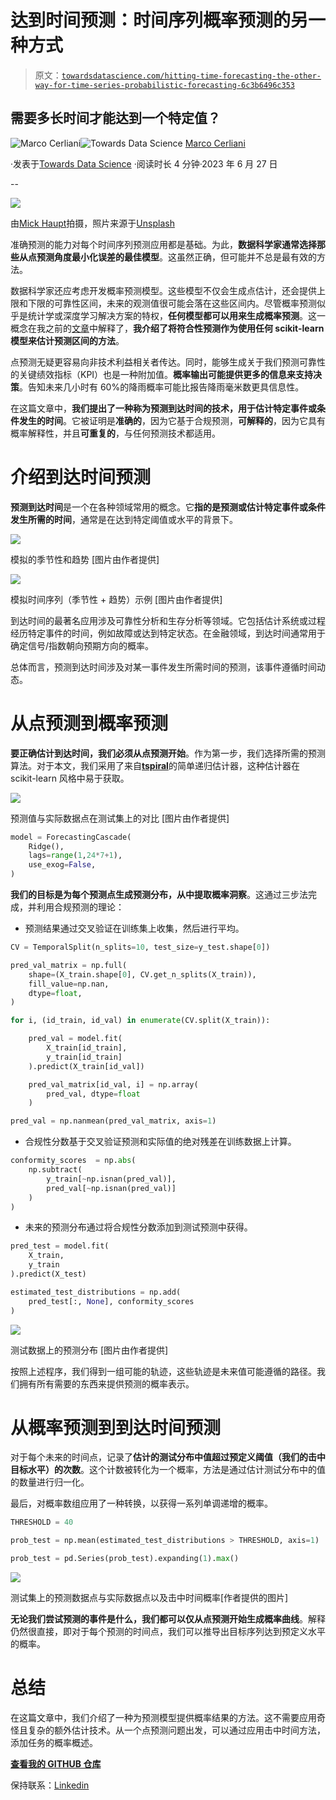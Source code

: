 # 达到时间预测：时间序列概率预测的另一种方式

> 原文：[`towardsdatascience.com/hitting-time-forecasting-the-other-way-for-time-series-probabilistic-forecasting-6c3b6496c353`](https://towardsdatascience.com/hitting-time-forecasting-the-other-way-for-time-series-probabilistic-forecasting-6c3b6496c353)

## 需要多长时间才能达到一个特定值？

[](https://medium.com/@cerlymarco?source=post_page-----6c3b6496c353--------------------------------)![Marco Cerliani](https://medium.com/@cerlymarco?source=post_page-----6c3b6496c353--------------------------------)[](https://towardsdatascience.com/?source=post_page-----6c3b6496c353--------------------------------)![Towards Data Science](https://towardsdatascience.com/?source=post_page-----6c3b6496c353--------------------------------) [Marco Cerliani](https://medium.com/@cerlymarco?source=post_page-----6c3b6496c353--------------------------------)

·发表于[Towards Data Science](https://towardsdatascience.com/?source=post_page-----6c3b6496c353--------------------------------) ·阅读时长 4 分钟·2023 年 6 月 27 日

--

![](img/56b7e137fff75e868c9e0625e9861608.png)

由[Mick Haupt](https://unsplash.com/@rocinante_11?utm_source=medium&utm_medium=referral)拍摄，照片来源于[Unsplash](https://unsplash.com/?utm_source=medium&utm_medium=referral)

准确预测的能力对每个时间序列预测应用都是基础。为此，**数据科学家通常选择那些从点预测角度最小化误差的最佳模型**。这虽然正确，但可能并不总是最有效的方法。

数据科学家还应考虑开发概率预测模型。这些模型不仅会生成点估计，还会提供上限和下限的可靠性区间，未来的观测值很可能会落在这些区间内。尽管概率预测似乎是统计学或深度学习解决方案的特权，**任何模型都可以用来生成概率预测**。这一概念在我之前的[文章](https://medium.com/towards-data-science/time-series-forecasting-with-conformal-prediction-intervals-scikit-learn-is-all-you-need-4b68143a027a)中解释了，**我介绍了将符合性预测作为使用任何 scikit-learn 模型来估计预测区间的方法**。

点预测无疑更容易向非技术利益相关者传达。同时，能够生成关于我们预测可靠性的关键绩效指标（KPI）也是一种附加值。**概率输出可能提供更多的信息来支持决策**。告知未来几小时有 60%的降雨概率可能比报告降雨毫米数更具信息性。

在这篇文章中，**我们提出了一种称为预测到达时间的技术，用于估计特定事件或条件发生的时间**。它被证明是**准确的**，因为它基于合规预测，**可解释的**，因为它具有概率解释性，并且**可重复的**，与任何预测技术都适用。

# 介绍到达时间预测

**预测到达时间**是一个在各种领域常用的概念。它**指的是预测或估计特定事件或条件发生所需的时间**，通常是在达到特定阈值或水平的背景下。

![](img/eb8f530a2196a19c4336cad464771fda.png)

模拟的季节性和趋势 [图片由作者提供]

![](img/f5a31e966e27f11efbcdee2a9ee11296.png)

模拟时间序列（季节性 + 趋势）示例 [图片由作者提供]

到达时间的最著名应用涉及可靠性分析和生存分析等领域。它包括估计系统或过程经历特定事件的时间，例如故障或达到特定状态。在金融领域，到达时间通常用于确定信号/指数朝向预期方向的概率。

总体而言，预测到达时间涉及对某一事件发生所需时间的预测，该事件遵循时间动态。

# 从点预测到概率预测

**要正确估计到达时间，我们必须从点预测开始**。作为第一步，我们选择所需的预测算法。对于本文，我们采用了来自[**tspiral**](https://github.com/cerlymarco/tspiral)的简单递归估计器，这种估计器在 scikit-learn 风格中易于获取。

![](img/854290476aeb6ffdcb7bf2617fc64183.png)

预测值与实际数据点在测试集上的对比 [图片由作者提供]

```py
model = ForecastingCascade(
    Ridge(),
    lags=range(1,24*7+1),
    use_exog=False,
)
```

**我们的目标是为每个预测点生成预测分布，从中提取概率洞察**。这通过三步法完成，并利用合规预测的理论：

+   预测结果通过交叉验证在训练集上收集，然后进行平均。

```py
CV = TemporalSplit(n_splits=10, test_size=y_test.shape[0])

pred_val_matrix = np.full(
    shape=(X_train.shape[0], CV.get_n_splits(X_train)),
    fill_value=np.nan,
    dtype=float,
)

for i, (id_train, id_val) in enumerate(CV.split(X_train)):

    pred_val = model.fit(
        X_train[id_train], 
        y_train[id_train]
    ).predict(X_train[id_val])

    pred_val_matrix[id_val, i] = np.array(
        pred_val, dtype=float
    )

pred_val = np.nanmean(pred_val_matrix, axis=1)
```

+   合规性分数基于交叉验证预测和实际值的绝对残差在训练数据上计算。

```py
conformity_scores  = np.abs(
    np.subtract(
        y_train[~np.isnan(pred_val)], 
        pred_val[~np.isnan(pred_val)]
    )
)
```

+   未来的预测分布通过将合规性分数添加到测试预测中获得。

```py
pred_test = model.fit(
    X_train, 
    y_train
).predict(X_test)

estimated_test_distributions = np.add(
    pred_test[:, None], conformity_scores
)
```

![](img/5eb9b302230308caa202d69e51e59f85.png)

测试数据上的预测分布 [图片由作者提供]

按照上述程序，我们得到一组可能的轨迹，这些轨迹是未来值可能遵循的路径。我们拥有所有需要的东西来提供预测的概率表示。

# 从概率预测到到达时间预测

对于每个未来的时间点，记录了**估计的测试分布中值超过预定义阈值（我们的击中目标水平）的次数**。这个计数被转化为一个概率，方法是通过估计测试分布中的值的数量进行归一化。

最后，对概率数组应用了一种转换，以获得一系列单调递增的概率。

```py
THRESHOLD = 40

prob_test = np.mean(estimated_test_distributions > THRESHOLD, axis=1)

prob_test = pd.Series(prob_test).expanding(1).max()
```

![](img/15913e9ec659b55788bc632b62a4759d.png)

测试集上的预测数据点与实际数据点以及击中时间概率[作者提供的图片]

**无论我们尝试预测的事件是什么，我们都可以仅从点预测开始生成概率曲线**。解释仍然很直接，即对于每个预测的时间点，我们可以推导出目标序列达到预定义水平的概率。

# 总结

在这篇文章中，我们介绍了一种为预测模型提供概率结果的方法。这不需要应用奇怪且复杂的额外估计技术。从一个点预测问题出发，可以通过应用击中时间方法，添加任务的概率概述。

[**查看我的 GITHUB 仓库**](https://github.com/cerlymarco/MEDIUM_NoteBook)

保持联系：[Linkedin](https://www.linkedin.com/in/marco-cerliani-b0bba714b/)
